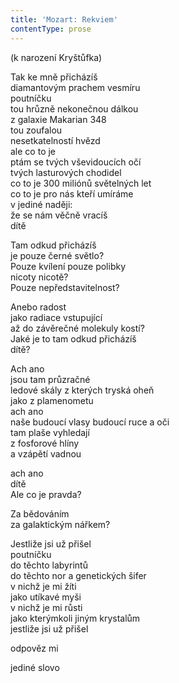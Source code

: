 ```yaml
---
title: 'Mozart: Rekviem'
contentType: prose
---
```


<section>

(k narození Kryštůfka)

Tak ke mně přicházíš  
diamantovým prachem vesmíru  
poutníčku  
tou hrůzně nekonečnou dálkou  
z galaxie Makarian 348  
tou zoufalou  
nesetkatelností hvězd  
ale co to je  
ptám se tvých vševidoucích očí  
tvých lasturových chodidel  
co to je 300 miliónů světelných let  
co to je pro nás kteří umíráme  
v jediné naději:  
že se nám věčně vracíš  
dítě

Tam odkud přicházíš  
je pouze černé světlo?  
Pouze kvílení pouze polibky  
nicoty nicotě?  
Pouze nepředstavitelnost?

Anebo radost  
jako radiace vstupující  
až do závěrečné molekuly kostí?  
Jaké je to tam odkud přicházíš  
dítě?

Ach ano  
jsou tam průzračné  
ledové skály z kterých tryská oheň  
jako z plamenometu  
ach ano  
naše budoucí vlasy budoucí ruce a oči  
tam plaše vyhledají  
z fosforové hlíny  
a vzápětí vadnou

ach ano  
dítě  
Ale co je pravda?

Za bědováním  
za galaktickým nářkem?

Jestliže jsi už přišel  
poutníčku  
do těchto labyrintů  
do těchto nor a genetických šifer  
v nichž je mi žíti  
jako utíkavé myši  
v nichž je mi růsti  
jako kterýmkoli jiným krystalům  
jestliže jsi už přišel

odpověz mi

jediné slovo

</section>
